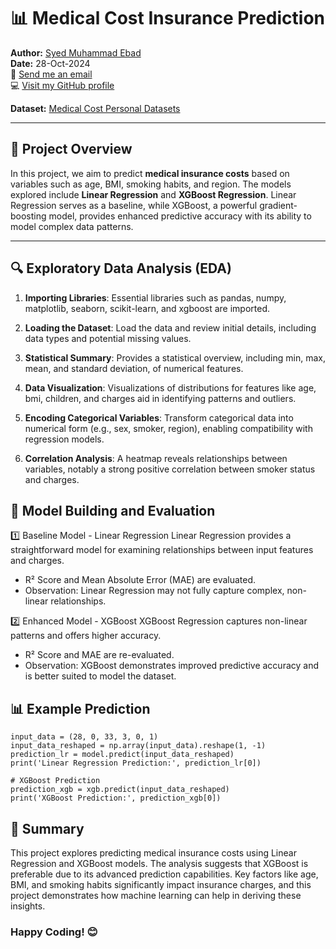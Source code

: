 # 📊 Medical Cost Insurance Prediction

**Author:** [Syed Muhammad Ebad](https://www.kaggle.com/syedmuhammadebad)  
**Date:** 28-Oct-2024  
📧 [Send me an email](mailto:mohammadebad1@hotmail.com)  
💻 [Visit my GitHub profile](https://github.com/smebad)

**Dataset:** [Medical Cost Personal Datasets](https://www.kaggle.com/datasets/mirichoi0218/insurance)

---

## 📝 Project Overview
In this project, we aim to predict **medical insurance costs** based on variables such as age, BMI, smoking habits, and region. The models explored include **Linear Regression** and **XGBoost Regression**. Linear Regression serves as a baseline, while XGBoost, a powerful gradient-boosting model, provides enhanced predictive accuracy with its ability to model complex data patterns.

---

## 🔍 Exploratory Data Analysis (EDA)
1. **Importing Libraries**:
Essential libraries such as pandas, numpy, matplotlib, seaborn, scikit-learn, and xgboost are imported.

2. **Loading the Dataset**:
Load the data and review initial details, including data types and potential missing values.

3. **Statistical Summary**:
Provides a statistical overview, including min, max, mean, and standard deviation, of numerical features.

4. **Data Visualization**:
Visualizations of distributions for features like age, bmi, children, and charges aid in identifying patterns and outliers.

5. **Encoding Categorical Variables**:
Transform categorical data into numerical form (e.g., sex, smoker, region), enabling compatibility with regression models.

6. **Correlation Analysis**:
A heatmap reveals relationships between variables, notably a strong positive correlation between smoker status and charges.

## 🧠 Model Building and Evaluation
1️⃣ Baseline Model - Linear Regression
Linear Regression provides a straightforward model for examining relationships between input features and charges.

* R² Score and Mean Absolute Error (MAE) are evaluated.
* Observation: Linear Regression may not fully capture complex, non-linear relationships.

2️⃣ Enhanced Model - XGBoost
XGBoost Regression captures non-linear patterns and offers higher accuracy.

* R² Score and MAE are re-evaluated.
* Observation: XGBoost demonstrates improved predictive accuracy and is better suited to model the dataset.

## 📊 Example Prediction
``` # Linear Regression Prediction
input_data = (28, 0, 33, 3, 0, 1)
input_data_reshaped = np.array(input_data).reshape(1, -1)
prediction_lr = model.predict(input_data_reshaped)
print('Linear Regression Prediction:', prediction_lr[0])

# XGBoost Prediction
prediction_xgb = xgb.predict(input_data_reshaped)
print('XGBoost Prediction:', prediction_xgb[0])
```
## 📝 Summary
This project explores predicting medical insurance costs using Linear Regression and XGBoost models. The analysis suggests that XGBoost is preferable due to its advanced prediction capabilities. Key factors like age, BMI, and smoking habits significantly impact insurance charges, and this project demonstrates how machine learning can help in deriving these insights.

### Happy Coding! 😊

  

